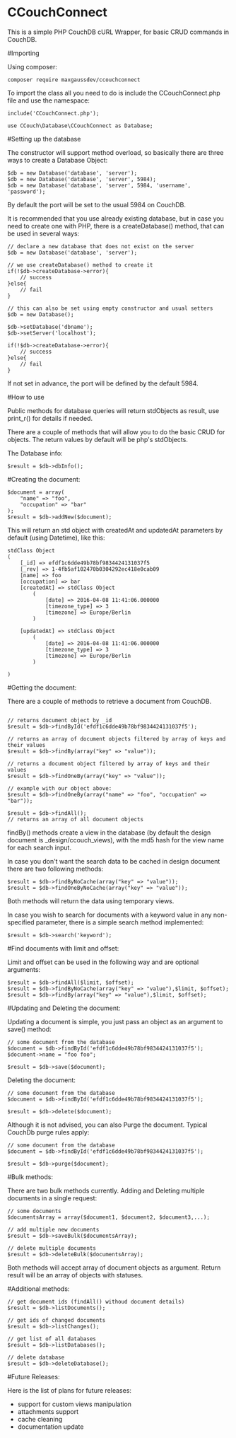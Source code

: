 # CCouchConnect

This is a simple PHP CouchDB cURL Wrapper, for basic CRUD commands in CouchDB.

#Importing

Using composer:
```
composer require maxgaussdev/ccouchconnect
```

To import the class all you need to do is include the CCouchConnect.php file and use the namespace:

```
include('CCouchConnect.php');

use CCouch\Database\CCouchConnect as Database;
```

#Setting up the database

The constructor will support method overload, so basically there are three ways to create a Database Object:
```
$db = new Database('database', 'server');
$db = new Database('database', 'server', 5984);
$db = new Database('database', 'server', 5984, 'username', 'password');
```
By default the port will be set to the usual 5984 on CouchDB. 

It is recommended that you use already existing database, but in case you need to create one with PHP, there is a createDatabase() method, that can be used in several ways:

```
// declare a new database that does not exist on the server
$db = new Database('database', 'server');

// we use createDatabase() method to create it
if(!$db->createDatabase->error){
	// success
}else{
	// fail
}

// this can also be set using empty constructor and usual setters
$db = new Database();

$db->setDatabase('dbname');
$db->setServer('localhost');

if(!$db->createDatabase->error){
	// success
}else{
	// fail
}
```
If not set in advance, the port will be defined by the default 5984.

#How to use

Public methods for database queries will return stdObjects as result, use print_r() for details if needed. 

There are a couple of methods that will allow you to do the basic CRUD for objects. The return values by default will be php's stdObjects. 

The Database info:
```
$result = $db->dbInfo();
```

#Creating the document:
```
$document = array(
    "name" => "foo",
    "occupation" => "bar"
);
$result = $db->addNew($document);
```

This will return an std object with createdAt and updatedAt parameters by default (using Datetime), like this:
```
stdClass Object
(
    [_id] => efdf1c6dde49b78bf9834424131037f5
    [_rev] => 1-4fb5af102470b0304292ec418e0cab09
    [name] => foo
    [occupation] => bar
    [createdAt] => stdClass Object
        (
            [date] => 2016-04-08 11:41:06.000000
            [timezone_type] => 3
            [timezone] => Europe/Berlin
        )

    [updatedAt] => stdClass Object
        (
            [date] => 2016-04-08 11:41:06.000000
            [timezone_type] => 3
            [timezone] => Europe/Berlin
        )

)
```
#Getting the document:

There are a couple of methods to retrieve a document from CouchDB.

```

// returns document object by _id
$result = $db->findById('efdf1c6dde49b78bf9834424131037f5'); 

// returns an array of document objects filtered by array of keys and their values
$result = $db->findBy(array("key" => "value")); 

// returns a document object filtered by array of keys and their values
$result = $db->findOneBy(array("key" => "value")); 

// example with our object above:
$result = $db->findOneBy(array("name" => "foo", "occupation" => "bar"));

$result = $db->findAll(); 
// returns an array of all document objects

```
findBy() methods create a view in the database (by default the design document is _design/ccouch_views), with the md5 hash for the view name for each search input.

In case you don't want the search data to be cached in design document there are two following methods:

```
$result = $db->findByNoCache(array("key" => "value"));
$result = $db->findOneByNoCache(array("key" => "value"));
``` 
Both methods will return the data using temporary views.

In case you wish to search for documents with a keyword value in any non-specified parameter, there is a simple search method implemented:
```
$result = $db->search('keyword');
```
#Find documents with limit and offset:

Limit and offset can be used in the following way and are optional arguments:

```
$result = $db->findAll($limit, $offset);
$result = $db->findByNoCache(array("key" => "value"),$limit, $offset);
$result = $db->findBy(array("key" => "value"),$limit, $offset); 
```

#Updating and Deleting the document:

Updating a document is simple, you just pass an object as an argument to save() method:

```
// some document from the database
$document = $db->findById('efdf1c6dde49b78bf9834424131037f5');
$document->name = "foo foo";

$result = $db->save($document);
```

Deleting the document:
```
// some document from the database
$document = $db->findById('efdf1c6dde49b78bf9834424131037f5');

$result = $db->delete($document);
```

Although it is not advised, you can also Purge the document. Typical CouchDb purge rules apply:
```
// some document from the database
$document = $db->findById('efdf1c6dde49b78bf9834424131037f5');

$result = $db->purge($document);
```

#Bulk methods:

There are two bulk methods currently. Adding and Deleting multiple documents in a single request:

```
// some documents
$documentsArray = array($document1, $document2, $document3,...); 

// add multiple new documents
$result = $db->saveBulk($documentsArray);

// delete multiple documents
$result = $db->deleteBulk($documentsArray);
```
Both methods will accept array of document objects as argument. Return result will be an array of objects with statuses.


#Additional methods:

```
// get document ids (findAll() withoud document details)
$result = $db->listDocuments();

// get ids of changed documents
$result = $db->listChanges();

// get list of all databases
$result = $db->listDatabases();

// delete database
$result = $db->deleteDatabase();
```

#Future Releases:

Here is the list of plans for future releases:

- support for custom views manipulation
- attachments support
- cache cleaning
- documentation update

